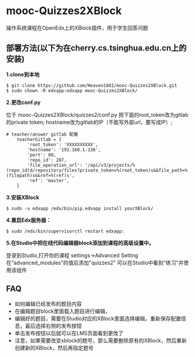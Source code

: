 # mooc-Quizzes2XBlock
操作系统课程在OpenEdx上的XBlock插件，用于学生回答问题

## 部署方法(以下为在cherry.cs.tsinghua.edu.cn上的安装)

**1.clone到本地**
```
$ git clone https://github.com/Heaven1881/mooc-Quizzes2XBlock.git
$ sudo chown -R edxapp:edxapp mooc-Quizzes2XBlock/
```

**2.更改conf.py**

位于 mooc-Quizzes2XBlock/quizzes2/conf.py
把下面的root_token改为gitlab的private token; hostname改为gitlab的IP（不能写外部url，要写成IP）;
```
# teacher/answer gitlab 配置
    teacherGitlab = {
        'root_token': 'XXXXXXXXXX',
        'hostname': '192.168.1.136',
        'port': 80,
        'repo_id': 287,
        'file_operation_url': '/api/v3/projects/%(repo_id)d/repository/files?private_token=%(root_token)s&&file_path=%(filepath)s&&ref=%(ref)s',
        'ref': 'master',
    }
```

**3.安装XBlock**

```
$ sudo -u edxapp /edx/bin/pip.edxapp install yourXBlock/
```

**4.重启Edx服务器：**
```
$ sudo /edx/bin/supervisorctl restart edxapp:
```

**5.在Studio中把在线代码编辑器block添加到课程的高级设置中。**

登录到Studio,打开你的课程
settings->Advanced Setting
在"advanced_modules"的值后添加"quizzes2"
可以在Studio中看到"练习"并使用该组件

## FAQ
- 如何编辑已经发布的题目内容
 - 在编辑题目block里面载入题目进行编辑，
 - 编辑好的题目，需要在Studio对应的XBlock里面选择编辑，重新保存配置信息，最后选择右侧的发布按钮
 - 单击发布按钮以后就可以在LMS页面看到更改了
 - 注意，如果需要改变xblock的题号，那么需要删除原有的XBlock，然后重新创建新的XBlock，然后再指定题号
